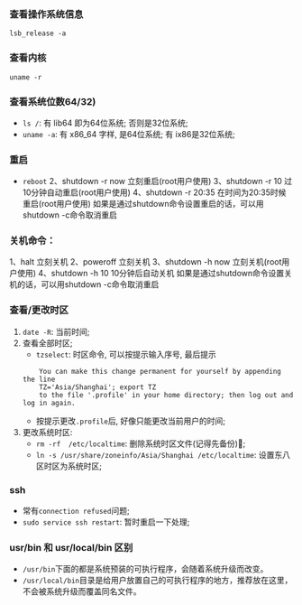 ### 查看操作系统信息
`lsb_release -a`

### 查看内核
`uname -r`


### 查看系统位数64/32)
* `ls /`: 有 lib64 即为64位系统; 否则是32位系统;
* `uname -a`: 有 x86_64 字样, 是64位系统; 有 ix86是32位系统;



### 重启
* `reboot`
2、shutdown -r now 立刻重启(root用户使用)
3、shutdown -r 10 过10分钟自动重启(root用户使用) 
4、shutdown -r 20:35 在时间为20:35时候重启(root用户使用)
如果是通过shutdown命令设置重启的话，可以用shutdown -c命令取消重启


### 关机命令：
1、halt   立刻关机
2、poweroff  立刻关机
3、shutdown -h now 立刻关机(root用户使用)
4、shutdown -h 10 10分钟后自动关机
如果是通过shutdown命令设置关机的话，可以用shutdown -c命令取消重启


### 查看/更改时区
1. `date -R`: 当前时间;
2. 查看全部时区;
    * `tzselect`: 时区命令, 可以按提示输入序号, 最后提示
    ```
        You can make this change permanent for yourself by appending the line
	    TZ='Asia/Shanghai'; export TZ
        to the file '.profile' in your home directory; then log out and log in again.
    ```
    * 按提示更改`.profile`后, 好像只能更改当前用户的时间;
3. 更改系统时区:
    * `rm -rf  /etc/localtime`: 删除系统时区文件(记得先备份);
    * `ln -s /usr/share/zoneinfo/Asia/Shanghai /etc/localtime`: 设置东八区时区为系统时区;


### ssh
* 常有`connection refused`问题;
* `sudo service ssh restart`: 暂时重启一下处理;



### usr/bin 和 usr/local/bin 区别
* `/usr/bin`下面的都是系统预装的可执行程序，会随着系统升级而改变。
* `/usr/local/bin`目录是给用户放置自己的可执行程序的地方，推荐放在这里，不会被系统升级而覆盖同名文件。